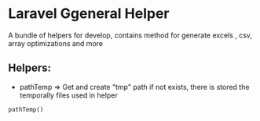 # Laravel Ggeneral Helper
A bundle of helpers for develop, contains method for generate excels , csv, array optimizations and more

## Helpers:
* pathTemp => Get and create "tmp" path if not exists, there is stored the temporally files used in helper
```
pathTemp()
```


